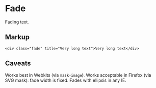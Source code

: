 # Fade

Fading text.


## Markup

	<div class="fade" title="Very long text">Very long text</div>


## Caveats

Works best in Webkits (via `mask-image`). Works acceptable in Firefox (via SVG mask): fade width is fixed. Fades with ellipsis in any IE.


